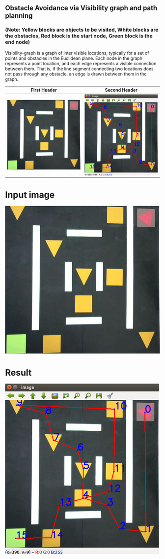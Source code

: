 ## Obstacle Avoidance via Visibility graph and path planning
### (Note: Yellow blocks are objects to be visited, White blocks are the obstacles, Red block is the start node, Green block is the end node)
Visibility-graph is a graph of inter visible locations, typically for a set of
points and obstacles in the Euclidean plane. Each node in the graph
represents a point location, and each edge represents a visible 
connection between them. That is, if the line segment connecting
two locations does not pass through any obstacle, an edge is drawn
between them in the graph.

[image1]: ./input.JPG 
[image2]: ./result.png 

| First Header  | Second Header |
| ------------- | ------------- |
| ![](./input.JPG )  | ![](./result.png )   |

# Input image
![alt text][image1]

# Result
![alt text][image2]
